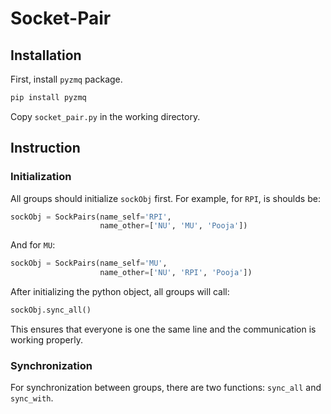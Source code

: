 # Socket-Pair

## Installation

First, install `pyzmq` package.

```bash
pip install pyzmq
```

Copy `socket_pair.py` in the working directory.

## Instruction

### Initialization

All groups should initialize `sockObj` first. For example, for `RPI`, is shoulds be:

```python
sockObj = SockPairs(name_self='RPI', 
                    name_other=['NU', 'MU', 'Pooja'])
```

And for `MU`:

```python
sockObj = SockPairs(name_self='MU', 
                    name_other=['NU', 'RPI', 'Pooja'])
```

After initializing the python object, all groups will call:

```python
sockObj.sync_all()
```

This ensures that everyone is one the same line and the communication is working properly.


### Synchronization

For synchronization between groups, there are two functions: `sync_all` and `sync_with`.

